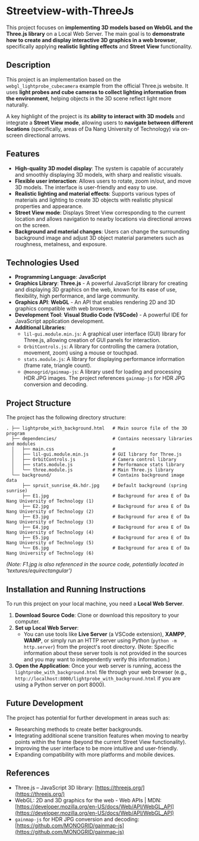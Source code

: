 # Streetview-with-ThreeJs

This project focuses on **implementing 3D models based on WebGL and the Three.js library** on a Local Web Server. The main goal is to **demonstrate how to create and display interactive 3D graphics in a web browser**, specifically applying **realistic lighting effects** and **Street View** functionality.

## Description

This project is an implementation based on the `webgl_lightprobe_cubecamera` example from the official Three.js website. It uses **light probes and cube cameras to collect lighting information from the environment**, helping objects in the 3D scene reflect light more naturally.

A key highlight of the project is its **ability to interact with 3D models** and integrate a **Street View mode**, allowing users to **navigate between different locations** (specifically, areas of Da Nang University of Technology) via on-screen directional arrows.

## Features

*   **High-quality 3D model display**: The system is capable of accurately and smoothly displaying 3D models, with sharp and realistic visuals.
*   **Flexible user interaction**: Allows users to rotate, zoom in/out, and move 3D models. The interface is user-friendly and easy to use.
*   **Realistic lighting and material effects**: Supports various types of materials and lighting to create 3D objects with realistic physical properties and appearance.
*   **Street View mode**: Displays Street View corresponding to the current location and allows navigation to nearby locations via directional arrows on the screen.
*   **Background and material changes**: Users can change the surrounding background image and adjust 3D object material parameters such as roughness, metalness, and exposure.

## Technologies Used

*   **Programming Language**: **JavaScript**
*   **Graphics Library**: **Three.js** - A powerful JavaScript library for creating and displaying 3D graphics on the web, known for its ease of use, flexibility, high performance, and large community.
*   **Graphics API**: **WebGL** - An API that enables rendering 2D and 3D graphics compatible with web browsers.
*   **Development Tool**: **Visual Studio Code (VSCode)** - A powerful IDE for JavaScript application development.
*   **Additional Libraries**:
    *   `lil-gui.module.min.js`: A graphical user interface (GUI) library for Three.js, allowing creation of GUI panels for interaction.
    *   `OrbitControls.js`: A library for controlling the camera (rotation, movement, zoom) using a mouse or touchpad.
    *   `stats.module.js`: A library for displaying performance information (frame rate, triangle count).
    *   `@monogrid/gainmap-js`: A library used for loading and processing HDR JPG images. The project references `gainmap-js` for HDR JPG conversion and decoding.

## Project Structure

The project has the following directory structure:

```
. ├── lightprobe_with_background.html   # Main source file of the 3D program
  ├── dependencies/                     # Contains necessary libraries and modules
  │   ├── main.css                      #
  │   ├── lil-gui.module.min.js         # GUI library for Three.js
  │   ├── OrbitControls.js              # Camera control library
  │   ├── stats.module.js               # Performance stats library
  │   └── three.module.js               # Main Three.js library
  └── background/                       # Contains background image data
      ├── spruit_sunrise_4k.hdr.jpg     # Default background (spring sunrise)
      ├── E1.jpg                        # Background for area E of Da Nang University of Technology (1)
      ├── E2.jpg                        # Background for area E of Da Nang University of Technology (2)
      ├── E3.jpg                        # Background for area E of Da Nang University of Technology (3)
      ├── E4.jpg                        # Background for area E of Da Nang University of Technology (4)
      ├── E5.jpg                        # Background for area E of Da Nang University of Technology (5)
      └── E6.jpg                        # Background for area E of Da Nang University of Technology (6)
```

*(Note: F1.jpg is also referenced in the source code, potentially located in 'textures/equirectangular')*

## Installation and Running Instructions

To run this project on your local machine, you need a **Local Web Server**.

1.  **Download Source Code**: Clone or download this repository to your computer.
2.  **Set up Local Web Server**:
    *   You can use tools like **Live Server** (a VSCode extension), **XAMPP**, **WAMP**, or simply run an HTTP server using Python (`python -m http.server`) from the project's root directory. (Note: Specific information about these server tools is not provided in the sources and you may want to independently verify this information.)
3.  **Open the Application**: Once your web server is running, access the `lightprobe_with_background.html` file through your web browser (e.g., `http://localhost:8000/lightprobe_with_background.html` if you are using a Python server on port 8000).

## Future Development

The project has potential for further development in areas such as:

*   Researching methods to create better backgrounds.
*   Integrating additional scene transition features when moving to nearby points within the frame (beyond the current Street View functionality).
*   Improving the user interface to be more intuitive and user-friendly.
*   Expanding compatibility with more platforms and mobile devices.

## References

*   Three.js – JavaScript 3D library: [https://threejs.org/](https://threejs.org/)
*   WebGL: 2D and 3D graphics for the web - Web APIs | MDN: [https://developer.mozilla.org/en-US/docs/Web/API/WebGL_API](https://developer.mozilla.org/en-US/docs/Web/API/WebGL_API)
*   `gainmap-js` for HDR JPG conversion and decoding: [https://github.com/MONOGRID/gainmap-js](https://github.com/MONOGRID/gainmap-js)
